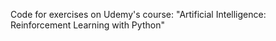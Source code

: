 Code for exercises on Udemy's course: "Artificial Intelligence: Reinforcement Learning with Python"


